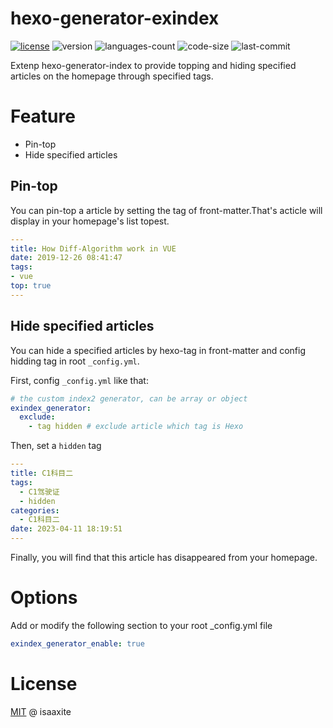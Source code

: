 # hexo-generator-exindex

[![license](https://img.shields.io/bower/l/MI)](https://github.com/isaaxite/hexo-generator-exindex/blob/main/LICENSE)
![version](https://img.shields.io/github/package-json/v/isaaxite/hexo-generator-exindex)
![languages-count](https://img.shields.io/github/languages/count/isaaxite/hexo-generator-exindex)
![code-size](https://img.shields.io/github/languages/code-size/isaaxite/hexo-generator-exindex)
![last-commit](https://img.shields.io/github/last-commit/isaaxite/hexo-generator-exindex)


Extenp hexo-generator-index to provide topping and hiding specified articles on the homepage through specified tags.

# Feature

- Pin-top
- Hide specified articles

## Pin-top

You can pin-top a article by setting the tag of front-matter.That's acticle will display in your homepage's list topest.

```yml
---
title: How Diff-Algorithm work in VUE
date: 2019-12-26 08:41:47
tags:
- vue
top: true
---
```

## Hide specified articles

You can hide a specified articles by hexo-tag in front-matter and config hidding tag in root `_config.yml`.


First, config `_config.yml` like that:

```yml
# the custom index2 generator, can be array or object
exindex_generator:
  exclude:
    - tag hidden # exclude article which tag is Hexo
```

Then, set a `hidden` tag

```yml
---
title: C1科目二
tags:
  - C1驾驶证
  - hidden
categories:
  - C1科目二
date: 2023-04-11 18:19:51
---
```

Finally, you will find that this article has disappeared from your homepage.

# Options

Add or modify the following section to your root _config.yml file

```yml
exindex_generator_enable: true
```


# License

[MIT](https://github.com/isaaxite/hexo-generator-exindex/blob/main/LICENSE) @ isaaxite
